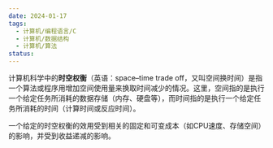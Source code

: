 ```yaml
---
date: 2024-01-17
tags:
  - 计算机/编程语言/C
  - 计算机/数据结构
  - 计算机/算法
status:
---
```

计算机科学中的**时空权衡**（英语：space–time trade off，又叫空间换时间）是指一个算法或程序用增加空间使用量来换取时间减少的情况。这里，空间指的是执行一个给定任务所消耗的数据存储（内存、硬盘等），而时间指的是执行一个给定任务所消耗的时间（计算时间或反应时间）。

一个给定的时空权衡的效用受到相关的固定和可变成本（如CPU速度、存储空间）的影响，并受到收益递减的影响。